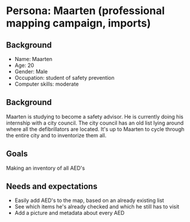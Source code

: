 # Persona: Maarten (professional mapping campaign, imports)

## Background

- Name: Maarten
- Age: 20
- Gender: Male
- Occupation: student of safety prevention
- Computer skills: moderate

## Background

Maarten is studying to become a safety advisor. He is currently doing his internship with a city council.
The city council has an old list lying around where all the defibrillators are located.
It's up to Maarten to cycle through the entire city and to inventorize them all.

## Goals

Making an inventory of all AED's

## Needs and expectations

- Easily add AED's to the map, based on an already existing list
- See which items he's already checked and which he still has to visit
- Add a picture and metadata about every AED


